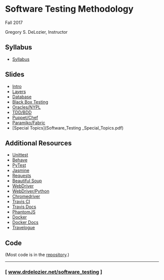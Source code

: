 Software Testing Methodology
============================

Fall 2017

Gregory S. DeLozier, Instructor

Syllabus
--------

* [Syllabus](Syllabus_Software_Testing_Fall_2017.pdf)

Slides
------

* [Intro](slides/lecture_testing_intro.md)
* [Layers](slides/lecture_testing_layers.md)
* [Database](slides/lecture_testing_database.md)
* [Black Box Testing](slides/lecture_testing_bbst_etc.md)
* [Oracles/NYPL](slides/lecture_testing_oracle_nypl.md)
* [TDD/BDD](Software-Testing-2017-TDD-BDD-Overview.pdf)
* [Puppet/Chef](lecture_9.puppet-chef-paramiko.pdf)
* [Paramiko/Fabric](slides/lecture_testing_remote_execution.pdf)
* [Special Topics](Software_Testing _Special_Topics.pdf)


Additional Resources
--------------------

* [ Unittest ](https://docs.python.org/3/library/unittest.html)
* [ Behave ](http://pythonhosted.org/behave/)
* [ PyTest ](https://docs.pytest.org/en/latest/)
* [ Jasmine ](https://jasmine.github.io/)
* [ Requests ](http://docs.python-requests.org/en/master/)
* [ Beautiful Soup ](https://www.crummy.com/software/BeautifulSoup/bs4/doc/)
* [ WebDriver ](http://www.seleniumhq.org/projects/webdriver/)
* [ WebDriver/Python ](http://selenium-python.readthedocs.io/index.html)
* [ Chromedriver ](https://sites.google.com/a/chromium.org/chromedriver/)
* [ Travis CI ](https://travis-ci.org/)
* [ Travis Docs ](https://docs.travis-ci.com/)
* [ PhantomJS ](http://phantomjs.org/)
* [ Docker ](https://www.docker.com/)
* [ Docker Docs ](https://docs.docker.com/)
* [ Travelogue ](https://www.cc.gatech.edu/home/orso/papers/orso.rothermel.ICSE2014-FOSE.pdf)

Code
----

(Most code is in the [repository]().)




---
### [ www.drdelozier.net/software_testing ]

